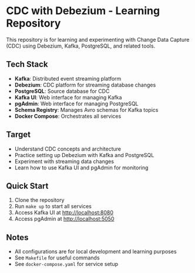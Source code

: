 # CDC with Debezium - Learning Repository

This repository is for learning and experimenting with Change Data Capture (CDC) using Debezium, Kafka, PostgreSQL, and related tools.

## Tech Stack
- **Kafka**: Distributed event streaming platform
- **Debezium**: CDC platform for streaming database changes
- **PostgreSQL**: Source database for CDC
- **Kafka UI**: Web interface for managing Kafka
- **pgAdmin**: Web interface for managing PostgreSQL
- **Schema Registry**: Manages Avro schemas for Kafka topics
- **Docker Compose**: Orchestrates all services

## Target
- Understand CDC concepts and architecture
- Practice setting up Debezium with Kafka and PostgreSQL
- Experiment with streaming data changes
- Learn how to use Kafka UI and pgAdmin for monitoring

## Quick Start
1. Clone the repository
2. Run `make up` to start all services
3. Access Kafka UI at [http://localhost:8080](http://localhost:8080)
4. Access pgAdmin at [http://localhost:5050](http://localhost:5050)

## Notes
- All configurations are for local development and learning purposes
- See `Makefile` for useful commands
- See `docker-compose.yaml` for service setup
